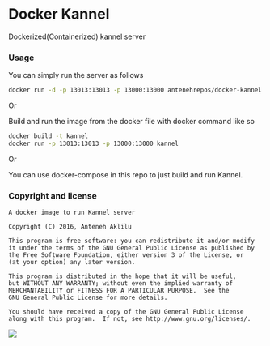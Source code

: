 # Docker Kannel
Dockerized(Containerized) kannel server

### Usage
You can simply run the server as follows

```bash
docker run -d -p 13013:13013 -p 13000:13000 antenehrepos/docker-kannel
```

Or 

Build and run the image from the docker file with docker command like so
```bash
docker build -t kannel
docker run -p 13013:13013 -p 13000:13000 kannel
```

Or

You can use docker-compose in this repo to just build and run Kannel.

### Copyright and license
    A docker image to run Kannel server

    Copyright (C) 2016, Anteneh Aklilu

    This program is free software: you can redistribute it and/or modify
    it under the terms of the GNU General Public License as published by
    the Free Software Foundation, either version 3 of the License, or
    (at your option) any later version.

    This program is distributed in the hope that it will be useful,
    but WITHOUT ANY WARRANTY; without even the implied warranty of
    MERCHANTABILITY or FITNESS FOR A PARTICULAR PURPOSE.  See the
    GNU General Public License for more details.

    You should have received a copy of the GNU General Public License
    along with this program.  If not, see http://www.gnu.org/licenses/.

[![](https://images.microbadger.com/badges/image/antenehrepos/docker-kannel.svg)](https://microbadger.com/images/antenehrepos/docker-kannel "Get your own image badge on microbadger.com")
